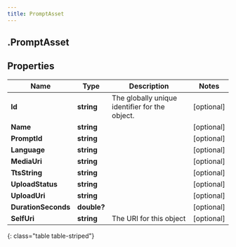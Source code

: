 ```yaml
---
title: PromptAsset
---
```

## .PromptAsset

## Properties

|Name | Type | Description | Notes|
|------------ | ------------- | ------------- | -------------|
| **Id** | **string** | The globally unique identifier for the object. | [optional] |
| **Name** | **string** |  | [optional] |
| **PromptId** | **string** |  | [optional] |
| **Language** | **string** |  | [optional] |
| **MediaUri** | **string** |  | [optional] |
| **TtsString** | **string** |  | [optional] |
| **UploadStatus** | **string** |  | [optional] |
| **UploadUri** | **string** |  | [optional] |
| **DurationSeconds** | **double?** |  | [optional] |
| **SelfUri** | **string** | The URI for this object | [optional] |
{: class="table table-striped"}


